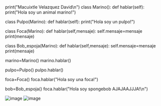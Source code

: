 print("Macuixtle Velazquez David\n")
class Marino():
  def hablar(self):
    print("Hola soy un animal marino!")

class Pulpo(Marino):
  def hablar(self):
    print("Hola soy un pulpo!")

class Foca(Marino):
  def hablar(self,mensaje):
    self.mensaje=mensaje
    print(mensaje)

class Bob_espoja(Marino):
  def hablar(self,mensaje):
    self.mensaje=mensaje
    print(mensaje)

marino=Marino()
marino.hablar()

pulpo=Pulpo()
pulpo.hablar()

foca=Foca()
foca.hablar("Hola soy una foca!")

bob=Bob_espoja()
foca.hablar("Hola soy spongebob AJAJAAJJJA!\n")

![image](https://github.com/user-attachments/assets/9f6a57e5-13c4-410c-a733-51dcc92f5846)
![image](https://github.com/user-attachments/assets/ff1dd291-ef8a-45c4-82fb-754cc351a00e)
